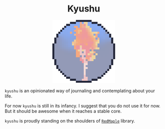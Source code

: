 <h1 align="center">
Kyushu
</h1>

<p align="center">
<img width="200" src="./assets/kyushu.png" alt="a picture of a Kyushu Maple in the style of a pixel art">
</p>

<!-- cargo-rdme start -->

`kyushu` is an opinionated way of journaling and contemplating about your life.

For now `kyushu` is still in its infancy. I suggest that you do not use it for now.
But it should be awesome when it reaches a stable core.

`kyushu` is proudly standing on the shoulders of [`RedMaple`](https://crates.io/crates/redmaple) library.

<!-- cargo-rdme end -->
